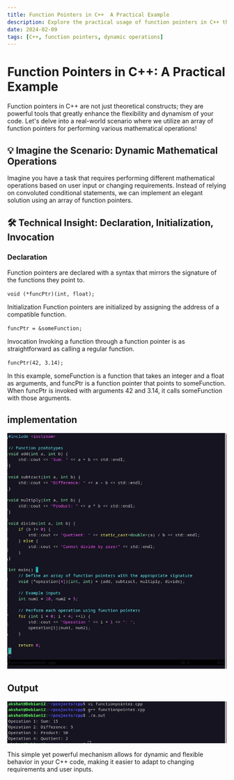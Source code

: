 ```yaml
---
title: Function Pointers in C++  A Practical Example
description: Explore the practical usage of function pointers in C++ through a real-world scenario involving dynamic mathematical operations.
date: 2024-02-09
tags: [C++, function pointers, dynamic operations]
---
```


# Function Pointers in C++: A Practical Example

Function pointers in C++ are not just theoretical constructs; they are powerful tools that greatly enhance the flexibility and dynamism of your code. Let's delve into a real-world scenario where we utilize an array of function pointers for performing various mathematical operations!

## 💡 Imagine the Scenario: Dynamic Mathematical Operations

Imagine you have a task that requires performing different mathematical operations based on user input or changing requirements. Instead of relying on convoluted conditional statements, we can implement an elegant solution using an array of function pointers.

## 🛠️ Technical Insight: Declaration, Initialization, Invocation

### Declaration

Function pointers are declared with a syntax that mirrors the signature of the functions they point to.

`void (*funcPtr)(int, float);`

Initialization
Function pointers are initialized by assigning the address of a compatible function.

`funcPtr = &someFunction;`

Invocation
Invoking a function through a function pointer is as straightforward as calling a regular function.

`funcPtr(42, 3.14);`

In this example, someFunction is a function that takes an integer and a float as arguments, and funcPtr is a function pointer that points to someFunction. When funcPtr is invoked with arguments 42 and 3.14, it calls someFunction with those arguments.

## implementation

![implementation](/public/2024-02-09/1707212126426.jpeg)

## Output

![output](/public/2024-02-09/output.jpeg)

This simple yet powerful mechanism allows for dynamic and flexible behavior in your C++ code, making it easier to adapt to changing requirements and user inputs.